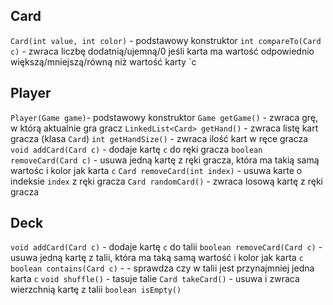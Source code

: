 ## Card
`Card(int value, int color)` - podstawowy konstruktor
`int compareTo(Card c)` - zwraca liczbę dodatnią/ujemną/0 jeśli karta ma wartość odpowiednio większą/mniejszą/równą niż wartość karty `c

## Player
`Player(Game game)`- podstawowy konstruktor
`Game getGame()` - zwraca grę, w którą aktualnie gra gracz
`LinkedList<Card> getHand()` - zwraca listę kart gracza (klasa `Card`)
`int getHandSize()` - zwraca ilość kart w ręce gracza
`void addCard(Card c)` - dodaje kartę `c` do ręki gracza
`boolean removeCard(Card c)` - usuwa jedną kartę z ręki gracza, która ma takią samą wartośc i kolor jak karta `c`
`Card removeCard(int index)` - usuwa karte o indeksie `index` z ręki gracza
`Card randomCard()` - zwraca losową kartę z ręki gracza

## Deck
`void addCard(Card c)` - dodaje kartę `c` do talii
`boolean removeCard(Card c)` - usuwa jedną kartę z talii, która ma taką samą wartość i kolor jak karta `c`
`boolean contains(Card c)` - - sprawdza czy w talii jest przynajmniej jedna karta `c`
`void shuffle()` - tasuje talie
`Card takeCard()` - usuwa i zwraca wierzchnią kartę z talii
`boolean isEmpty()`